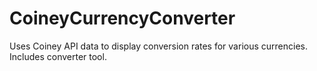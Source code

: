 # CoineyCurrencyConverter
Uses Coiney API data to display conversion rates for various currencies.  Includes converter tool.